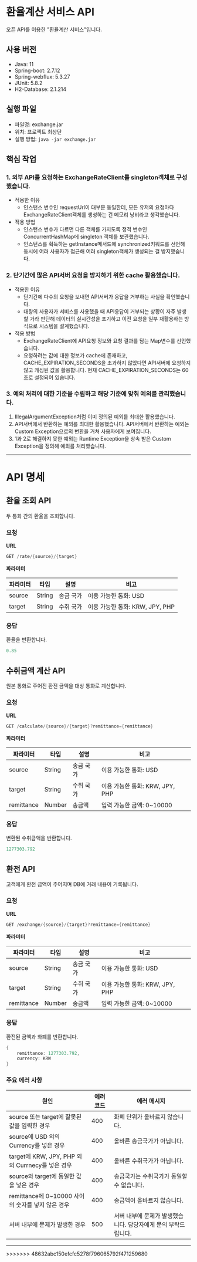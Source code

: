 # 환율계산 서비스 API

오픈 API를 이용한 "환율계산 서비스"입니다.

## 사용 버전

- Java: 11
- Spring-boot: 2.7.12
- Spring-webflux: 5.3.27
- JUnit: 5.8.2
- H2-Database: 2.1.214

## 실행 파일

- 파일명: exchange.jar
- 위치: 프로젝트 최상단
- 실행 방법: `java -jar exchange.jar`

## 핵심 작업

### 1. 외부 API를 요청하는 ExchangeRateClient를 singleton객체로 구성했습니다.

- 적용한 이유
  - 인스턴스 변수인 requestUrl이 대부분 동일한데, 모든 유저의 요청마다 ExchangeRateClient객체를 생성하는 건 메모리 낭비라고 생각했습니다.
- 적용 방법
  - 인스턴스 변수가 다르면 다른 객체를 가지도록 정적 변수인 ConcurrentHashMap에 singleton 객체를 보관했습니다.
  - 인스턴스를 획득하는 getInstance메서드에 synchronized키워드를 선언해 동시에 여러 사용자가 접근해 여러 singleton객체가 생성되는 걸 방지했습니다.

### 2. 단기간에 많은 API서버 요청을 방지하기 위한 cache 활용했습니다.

- 적용한 이유
  - 단기간에 다수의 요청을 보내면 API서버가 응답을 거부하는 사실을 확인했습니다.
  - 대량의 사용자가 서비스를 사용했을 때 API응답이 거부되는 상황이 자주 발생할 거라 판단해 데이터의 실시간성을 포기하고 이전 요청을 일부 재활용하는 방식으로 시스템을 설계했습니다.
- 적용 방법
  - ExchangeRateClient에 API요청 정보와 요청 결과를 담는 Map변수를 선언했습니다.
  - 요청하려는 값에 대한 정보가 cache에 존재하고, CACHE_EXPIRATION_SECONDS을 초과하지 않았다면 API서버에 요청하지 않고 캐싱된 값을 활용합니다. 현재 CACHE_EXPIRATION_SECONDS는 60초로 설정되어 있습니다.

### 3. 예외 처리에 대한 기준을 수립하고 해당 기준에 맞춰 예외를 관리했습니다.

1. IllegalArgumentException처럼 이미 정의된 예외를 최대한 활용했습니다.
2. API서버에서 반환하는 예외를 최대한 활용했습니다. API서버에서 반환하는 예외는 Custom Exception으로의 변환을 거쳐 사용자에게 보여집니다.
3. 1과 2로 해결하지 못한 예외는 Runtime Exception을 상속 받은 Custom Exception을 정의해 예외를 처리했습니다.

<hr>

# API 명세

## 환율 조회 API

두 통화 간의 환율을 조회합니다.

### 요청

**URL**

```java
GET /rate/{source}/{target}
```

**파라미터**

| 파라미터 | 타입   | 설명      | 비고                            |
| -------- | ------ | --------- | ------------------------------- |
| source   | String | 송금 국가 | 이용 가능한 통화: USD           |
| target   | String | 수취 국가 | 이용 가능한 통화: KRW, JPY, PHP |

### **응답**

환율을 반환합니다.

```java
0.85
```

## 수취금액 계산 API

원본 통화로 주어진 환전 금액을 대상 통화로 계산합니다.

### 요청

**URL**

```java
GET /calculate/{source}/{target}?remittance={remittance}
```

**파라미터**

| 파라미터   | 타입   | 설명      | 비고                            |
| ---------- | ------ | --------- | ------------------------------- |
| source     | String | 송금 국가 | 이용 가능한 통화: USD           |
| target     | String | 수취 국가 | 이용 가능한 통화: KRW, JPY, PHP |
| remittance | Number | 송금액    | 입력 가능한 금액: 0~10000       |

### **응답**

변환된 수취금액을 반환합니다.

```java
1277303.792
```

## 환전 API

고객에게 환전 금액이 주어지며 DB에 거래 내용이 기록됩니다.

### 요청

**URL**

```java
GET /exchange/{source}/{target}?remittance={remittance}
```

**파라미터**

| 파라미터   | 타입   | 설명      | 비고                            |
| ---------- | ------ | --------- | ------------------------------- |
| source     | String | 송금 국가 | 이용 가능한 통화: USD           |
| target     | String | 수취 국가 | 이용 가능한 통화: KRW, JPY, PHP |
| remittance | Number | 송금액    | 입력 가능한 금액: 0~10000       |

### **응답**

환전된 금액과 화폐를 반환합니다.

```java
{
    remittance: 1277303.792,
    currency: KRW
}
```

### 주요 에러 사항

| 원인                                              | 에러 코드 | 에러 메시지                                                    |
| ------------------------------------------------- | --------- | -------------------------------------------------------------- |
| source 또는 target에 잘못된 값을 입력한 경우      | 400       | 화폐 단위가 올바르지 않습니다.                                 |
| source에 USD 외의 Currency를 넣은 경우            | 400       | 올바른 송금국가가 아닙니다.                                    |
| target에 KRW, JPY, PHP 외의 Currnecy를 넣은 경우  | 400       | 올바른 수취국가가 아닙니다.                                    |
| source와 target에 동일한 값을 넣은 경우           | 400       | 송금국가는 수취국가가 동일할 수 없습니다.                      |
| remittance에 0~10000 사이의 숫자를 넣지 않은 경우 | 400       | 송금액이 올바르지 않습니다.                                    |
| 서버 내부에 문제가 발생한 경우                    | 500       | 서버 내부에 문제가 발생했습니다. 담당자에게 문의 부탁드립니다. |

<hr>
>>>>>>> 48632abc150efcfc5278f796065792f471259680
